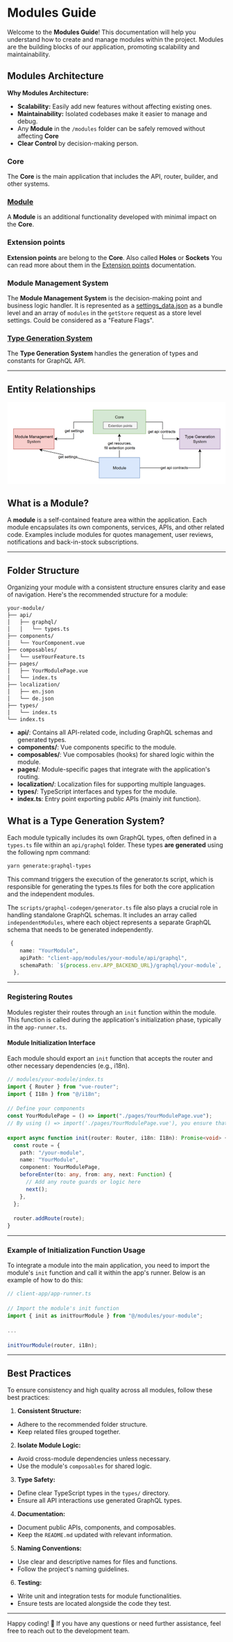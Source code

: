 # Modules Guide

Welcome to the **Modules Guide**! This documentation will help you understand how to create and manage modules within the project. Modules are the building blocks of our application, promoting scalability and maintainability.

## Modules Architecture

**Why Modules Architecture:**

- **Scalability:** Easily add new features without affecting existing ones.
- **Maintainability:** Isolated codebases make it easier to manage and debug.
- Any **Module** in the `/modules` folder can be safely removed without affecting **Core**
- **Clear Control** by decision-making person.

### Core

The **Core** is the main application that includes the API, router, builder, and other systems.

### [Module](#what-is-a-module)

A **Module** is an additional functionality developed with minimal impact on the **Core**.

### Extension points

**Extension points** are belong to the **Core**. Also called **Holes** or **Sockets**
You can read more about them in the [Extension points](../shared/common/composables/extensionRegistry/README.md) documentation.

### Module Management System

The **Module Management System** is the decision-making point and business logic handler. It is represented as a [settings_data.json](../config/settings_data.json) as a bundle level and an array of `modules` in the `getStore` request as a store level settings. Could be considered as a "Feature Flags".

### [Type Generation System](#what-is-a-type-generation-system)

The **Type Generation System** handles the generation of types and constants for GraphQL API.

---

## Entity Relationships

![entity_relationships](entity_relationships.png)

## What is a Module?

A **module** is a self-contained feature area within the application. Each module encapsulates its own components, services, APIs, and other related code. Examples include modules for quotes management, user reviews, notifications and back-in-stock subscriptions.

---

## Folder Structure

Organizing your module with a consistent structure ensures clarity and ease of navigation. Here's the recommended structure for a module:

```
your-module/
├── api/
│   ├── graphql/
│   │   └── types.ts
├── components/
│   └── YourComponent.vue
├── composables/
│   └── useYourFeature.ts
├── pages/
│   ├── YourModulePage.vue
│   └── index.ts
├── localization/
│   ├── en.json
│   └── de.json
├── types/
│   └── index.ts
└── index.ts
```

- **api/**: Contains all API-related code, including GraphQL schemas and generated types.
- **components/**: Vue components specific to the module.
- **composables/**: Vue composables (hooks) for shared logic within the module.
- **pages/**: Module-specific pages that integrate with the application's routing.
- **localization/**: Localization files for supporting multiple languages.
- **types/**: TypeScript interfaces and types for the module.
- **index.ts**: Entry point exporting public APIs (mainly init function).

## What is a Type Generation System?

Each module typically includes its own GraphQL types, often defined in a `types.ts` file within an `api/graphql` folder. These types **are generated** using the following npm command:

```bash
yarn generate:graphql-types
```

This command triggers the execution of the generator.ts script, which is responsible for generating the types.ts files for both the core application and the independent modules.

The `scripts/graphql-codegen/generator.ts` file also plays a crucial role in handling standalone GraphQL schemas. It includes an array called `independentModules`, where each object represents a separate GraphQL schema that needs to be generated independently.

```typescript
 {
    name: "YourModule",
    apiPath: "client-app/modules/your-module/api/graphql",
    schemaPath: `${process.env.APP_BACKEND_URL}/graphql/your-module`,
  },
```

---

### Registering Routes

Modules register their routes through an `init` function within the module. This function is called during the application's initialization phase, typically in the `app-runner.ts`.

#### Module Initialization Interface

Each module should export an `init` function that accepts the router and other necessary dependencies (e.g., i18n).

```typescript
// modules/your-module/index.ts
import { Router } from "vue-router";
import { I18n } from "@/i18n";

// Define your components
const YourModulePage = () => import("./pages/YourModulePage.vue");
// By using () => import('./pages/YourModulePage.vue'), you ensure that Vue Router can handle the component as a lazy-loaded route, which is the intended usage pattern.

export async function init(router: Router, i18n: I18n): Promise<void> {
  const route = {
    path: "/your-module",
    name: "YourModule",
    component: YourModulePage,
    beforeEnter(to: any, from: any, next: Function) {
      // Add any route guards or logic here
      next();
    },
  };

  router.addRoute(route);
}
```

---

### Example of Initialization Function Usage

To integrate a module into the main application, you need to import the module's `init` function and call it within the app's runner. Below is an example of how to do this:

```typescript
// client-app/app-runner.ts

// Import the module's init function
import { init as initYourModule } from "@/modules/your-module";

...

initYourModule(router, i18n);

```

---

## Best Practices

To ensure consistency and high quality across all modules, follow these best practices:

1. **Consistent Structure:**

- Adhere to the recommended folder structure.
- Keep related files grouped together.

2. **Isolate Module Logic:**

- Avoid cross-module dependencies unless necessary.
- Use the module's `composables` for shared logic.

3. **Type Safety:**

- Define clear TypeScript types in the `types/` directory.
- Ensure all API interactions use generated GraphQL types.

4. **Documentation:**

- Document public APIs, components, and composables.
- Keep the `README.md` updated with relevant information.

5. **Naming Conventions:**

- Use clear and descriptive names for files and functions.
- Follow the project's naming guidelines.

6. **Testing:**

- Write unit and integration tests for module functionalities.
- Ensure tests are located alongside the code they test.

---

Happy coding! 🚀 If you have any questions or need further assistance, feel free to reach out to the development team.
